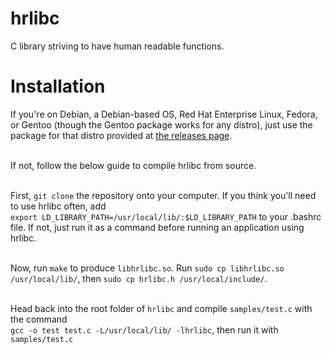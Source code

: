 # hrlibc
C library striving to have human readable functions.
# Installation
If you're on Debian, a Debian-based OS, Red Hat Enterprise Linux, Fedora, or Gentoo (though the Gentoo package works for any distro), just use the package for that distro provided at [the releases page](https://github.com/Goldside543/hrlibc/releases). <br> <br>

If not, follow the below guide to compile hrlibc from source. <br> <br>

First, `git clone` the repository onto your computer.
If you think you'll need to use hrlibc often, add <br> `export LD_LIBRARY_PATH=/usr/local/lib/:$LD_LIBRARY_PATH` to your .bashrc file. If not, just run it as a command before running an application using hrlibc. <br> <br>

Now, run `make` to produce `libhrlibc.so`. Run `sudo cp libhrlibc.so /usr/local/lib/`, then `sudo cp hrlibc.h /usr/local/include/`. <br> <br>

Head back into the root folder of `hrlibc` and compile `samples/test.c` with the command <br> `gcc -o test test.c -L/usr/local/lib/ -lhrlibc`, then run it with `samples/test.c`
